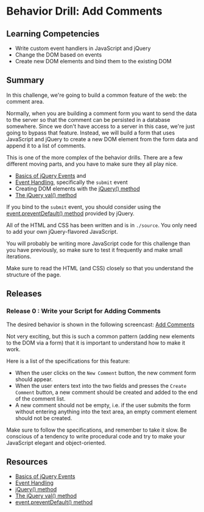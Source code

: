 # Behavior Drill: Add Comments

## Learning Competencies

* Write custom event handlers in JavaScript and jQuery
* Change the DOM based on events
* Create new DOM elements and bind them to the existing DOM

## Summary

In this challenge, we're going to build a common feature of the web: the
comment area.

Normally, when you are building a comment form you want to send the data to the
server so that the comment can be persisted in a database somewhere.  Since we
don't have access to a server in this case, we're just going to bypass that
feature.  Instead, we will build a form that uses JavaScript and jQuery to
create a new DOM element from the form data and append it to a list of
comments.

This is one of the more complex of the behavior drills.  There are a few
different moving parts, and you have to make sure they all play nice.

* [Basics of jQuery Events][] and
* [Event Handling][], specifically the `submit` event
* Creating DOM elements with the [jQuery() method][]
* [The jQuery val() method][]

If you bind to the `submit` event, you should consider using the
[event.preventDefault() method][] provided by jQuery.

All of the HTML and CSS has been written and is in `./source`.  You only need
to add your own jQuery-flavored JavaScript.

You will probably be writing more JavaScript code for this challenge than you
have previously, so make sure to test it frequently and make small iterations.

Make sure to read the HTML (and CSS) closely so that you understand the
structure of the page.

## Releases

### Release 0 : Write your Script for Adding Comments

The desired behavior is shown in the following screencast: [Add
Comments](https://vimeo.com/130871324)

Not very exciting, but this is such a common pattern (adding new elements to
the DOM via a form) that it is important to understand how to make it work.

Here is a list of the specifications for this feature:

* When the user clicks on the `New Comment` button, the new comment form should
  appear.
* When the user enters text into the two fields and presses the `Create
  Comment` button, a new comment should be created and added to the end of the
  comment list.
* A new comment should not be empty, i.e. if the user submits the form without
  entering anything into the text area, an empty comment element should not be
  created.

Make sure to follow the specifications, and remember to take it slow.  Be
conscious of a tendency to write procedural code and try to make your
JavaScript elegant and object-oriented.

<!-- ##Optimize Your Learning  -->

## Resources

* [Basics of jQuery Events][]
* [Event Handling][]
* [jQuery() method][]
* [The jQuery val() method][]
* [event.preventDefault() method][]

[Basics of jQuery Events]: http://learn.jquery.com/events/event-basics/
[Event Handling]: http://learn.jquery.com/events/handling-events/
[jQuery() method]: http://api.jquery.com/jQuery/#jQuery2
[The jQuery val() method]: http://api.jquery.com/val/
[event.preventDefault() method]: http://api.jquery.com/event.preventDefault/

